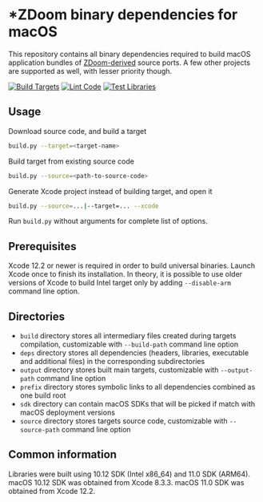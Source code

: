 # *ZDoom binary dependencies for macOS

This repository contains all binary dependencies required to build macOS application bundles of [ZDoom-derived](https://zdoom.org) source ports. A few other projects are supported as well, with lesser priority though.

[![Build Targets](https://github.com/alexey-lysiuk/zdoom-macos-deps/actions/workflows/build.yml/badge.svg)](https://github.com/alexey-lysiuk/zdoom-macos-deps/actions/workflows/build.yml)
[![Lint Code](https://github.com/alexey-lysiuk/zdoom-macos-deps/actions/workflows/lint.yml/badge.svg)](https://github.com/alexey-lysiuk/zdoom-macos-deps/actions/workflows/lint.yml)
[![Test Libraries](https://github.com/alexey-lysiuk/zdoom-macos-deps/actions/workflows/test.yml/badge.svg)](https://github.com/alexey-lysiuk/zdoom-macos-deps/actions/workflows/test.yml)

## Usage

Download source code, and build a target

```sh
build.py --target=<target-name>
```

Build target from existing source code

```sh
build.py --source=<path-to-source-code>
```

Generate Xcode project instead of building target, and open it

```sh
build.py --source=...|--target=... --xcode
```

Run `build.py` without arguments for complete list of options.

## Prerequisites

Xcode 12.2 or newer is required in order to build universal binaries. Launch Xcode once to finish its installation. In theory, it is possible to use older versions of Xcode to build Intel target only by adding `--disable-arm` command line option.

## Directories

* `build` directory stores all intermediary files created during targets compilation, customizable with `--build-path` command line option
* `deps` directory stores all dependencies (headers, libraries, executable and additional files) in the corresponding subdirectories
* `output` directory stores built main targets, customizable with `--output-path` command line option
* `prefix` directory stores symbolic links to all dependencies combined as one build root
* `sdk` directory can contain macOS SDKs that will be picked if match with macOS deployment versions
* `source` directory stores targets source code, customizable with `--source-path` command line option

## Common information

Libraries were built using 10.12 SDK (Intel x86_64) and 11.0 SDK (ARM64).  
macOS 10.12 SDK was obtained from Xcode 8.3.3. macOS 11.0 SDK was obtained from Xcode 12.2.
